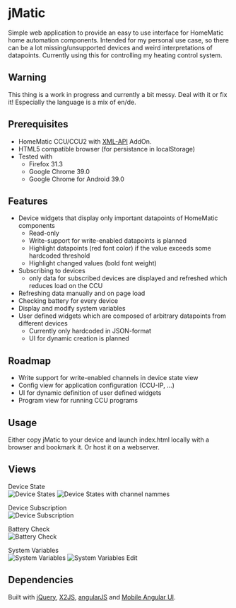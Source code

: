 jMatic
======
Simple web application to provide an easy to use interface for HomeMatic
home automation components. Intended for my personal use case, so there can be
a lot missing/unsupported devices and weird interpretations of datapoints.
Currently using this for controlling my heating control system.

Warning
-------
This thing is a work in progress and currently a bit messy. Deal with it or fix it!
Especially the language is a mix of en/de.

Prerequisites
-------------
- HomeMatic CCU/CCU2 with [XML-API] AddOn.
- HTML5 compatible browser (for persistance in localStorage)
- Tested with
  - Firefox 31.3
  - Google Chrome 39.0
  - Google Chrome for Android 39.0

Features
--------
- Device widgets that display only important datapoints of HomeMatic components
	- Read-only
	- Write-support for write-enabled datapoints is planned
	- Highlight datapoints (red font color) if the value exceeds some hardcoded threshold
	- Highlight changed values (bold font weight)
- Subscribing to devices
	- only data for subscribed devices are displayed and refreshed which reduces load on the CCU  
- Refreshing data manually and on page load
- Checking battery for every device
- Display and modify system variables
- User defined widgets which are composed of arbitrary datapoints from different devices
	- Currently only hardcoded in JSON-format
	- UI for dynamic creation is planned

Roadmap
-------
- Write support for write-enabled channels in device state view
- Config view for application configuration (CCU-IP, ...)
- UI for dynamic definition of user defined widgets
- Program view for running CCU programs

Usage
-----
Either copy jMatic to your device and launch index.html locally with a browser and bookmark it.
Or host it on a webserver.

Views
-----
Device State  
![Device States](./doc/screenshots/DeviceState_Flow.png?raw=true)
![Device States with channel nammes](./doc/screenshots/DeviceState_Names.png?raw=true)

Device Subscription  
![Device Subscription](./doc/screenshots/DeviceSubscription.png?raw=true)

Battery Check  
![Battery Check](./doc/screenshots/BatteryCheck.png?raw=true)

System Variables  
![System Variables](./doc/screenshots/SystemVariables.png?raw=true)
![System Variables Edit](./doc/screenshots/SystemVariables_EditNumber.png?raw=true)

Dependencies
------------
Built with [jQuery], [X2JS], [angularJS] and [Mobile Angular UI].


[XML-API]: http://www.homematic-inside.de/software/xml-api
[jQuery]: http://jquery.com/
[X2JS]: https://code.google.com/p/x2js/
[angularJS]: https://angularjs.org/
[Mobile Angular UI]: http://mobileangularui.com/
